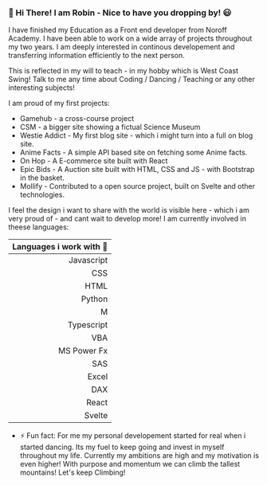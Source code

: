 ### 👋 Hi There! I am Robin - Nice to have you dropping by! :smiley:

I have finished my Education as a Front end developer from Noroff Academy. 
I have been able to work on a wide array of projects throughout my two years. 
I am deeply interested in continous developement and transferring information efficiently to the next person. 

This is reflected in my will to teach - in my hobby which is West Coast Swing!
Talk to me any time about Coding / Dancing / Teaching or any other interesting subjects! 

I am proud of my first projects: 
- Gamehub - a cross-course project
- CSM - a bigger site showing a fictual Science Museum
- Westie Addict - My first blog site - which i might turn into a full on blog site. 
- Anime Facts - A simple API based site on fetching some Anime facts.
- On Hop - A E-commerce site built with React
- Epic Bids - A Auction site built with HTML, CSS and JS - with Bootstrap in the basket.
- Mollify - Contributed to a open source project, built on Svelte and other technologies. 
  
I feel the design i want to share with the world is visible here - which i am very proud of - and cant wait to develop more! 
I am currently involved in theese languages: 

| Languages i work with 🌱|
|-------------------:|
| Javascript         |
| CSS                |
| HTML               |
| Python             |
| M                  |
| Typescript         |
| VBA                |
| MS Power Fx        |
| SAS                |
| Excel              |
| DAX                |
| React              |
| Svelte             |

- ⚡ Fun fact:
  For me my personal developement started for real when i started dancing. 
  Its my fuel to keep going and invest in myself throughout my life. 
  Currently my ambitions are high and my motivation is even higher! 
  With purpose and momentum we can climb the tallest mountains! Let's keep Climbing! 

<!--
**Lysaker-git/Lysaker-git** is a ✨ _special_ ✨ repository because its `README.md` (this file) appears on your GitHub profile.
